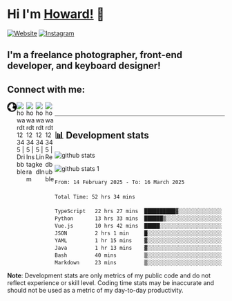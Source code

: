 # Hi I'm [Howard!][website] 👋

[![Website](https://img.shields.io/website?label=howardt12345.com&style=for-the-badge&url=https%3A%2F%2Fhowardt12345.com)](https://howardt12345.com)
[![Instagram](https://img.shields.io/badge/instagram-%23E4405F.svg?&style=for-the-badge&logo=instagram&logoColor=white)](https://instagram.com/howardt12345)

I'm a freelance photographer, front-end developer, and keyboard designer!
---

## Connect with me:

[<img align="left" alt="howardt12345.com" width="22px" src="https://raw.githubusercontent.com/iconic/open-iconic/master/svg/globe.svg" />][website]
[<img align="left" alt="howardt12345 | Dribbble" width="22px" src="https://cdn.jsdelivr.net/npm/simple-icons@v3/icons/dribbble.svg" />][dribbble]
[<img align="left" alt="howardt12345 | Instagram" width="22px" src="https://cdn.jsdelivr.net/npm/simple-icons@v3/icons/instagram.svg" />][instagram]
[<img align="left" alt="howardt12345 | LinkedIn" width="22px" src="https://cdn.jsdelivr.net/npm/simple-icons@v3/icons/linkedin.svg" />][linkedin]
[<img align="left" alt="howardt12345 | Redbubble" width="22px" src="https://cdn.jsdelivr.net/npm/simple-icons@v3/icons/redbubble.svg" />][redbubble]

<br />

---

## 📊 Development stats

![github stats](https://github-readme-stats.vercel.app/api?username=howardt12345&show_icons=true&hide_border=true&theme=dark&hide=contribs,issues)

![github stats 1](https://github-readme-stats.vercel.app/api/top-langs?username=howardt12345&langs_count=8&show_icons=true&hide_border=true&theme=dark&layout=compact)

<!--START_SECTION:waka-->

```txt
From: 14 February 2025 - To: 16 March 2025

Total Time: 52 hrs 34 mins

TypeScript   22 hrs 27 mins  ██████████▓░░░░░░░░░░░░░░   42.62 %
Python       13 hrs 33 mins  ██████▒░░░░░░░░░░░░░░░░░░   25.72 %
Vue.js       10 hrs 42 mins  █████░░░░░░░░░░░░░░░░░░░░   20.31 %
JSON         2 hrs 1 min     █░░░░░░░░░░░░░░░░░░░░░░░░   03.86 %
YAML         1 hr 15 mins    ▓░░░░░░░░░░░░░░░░░░░░░░░░   02.39 %
Java         1 hr 13 mins    ▓░░░░░░░░░░░░░░░░░░░░░░░░   02.31 %
Bash         40 mins         ▒░░░░░░░░░░░░░░░░░░░░░░░░   01.28 %
Markdown     23 mins         ▒░░░░░░░░░░░░░░░░░░░░░░░░   00.75 %
```

<!--END_SECTION:waka-->

**Note**: Development stats are only metrics of my public code and do not reflect experience or skill level. Coding time stats may be inaccurate and should not be used as a metric of my day-to-day productivity.

[website]: https://howardt12345.com
[dribbble]: https://dribbble.com/howardt12345
[instagram]: https://instagram.com/howardt12345
[linkedin]: https://linkedin.com/in/howardt12345
[redbubble]: https://www.redbubble.com/people/howardt12345/
